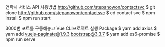 연락처 서비스 API 사용방법
http://github.com/stepanowon/contactsvc
$ git clone http://github.com/stepanowon/contactsvc
$ cd contact svc
$ npm install
$ npm run start

3000번 포트를 구동해놓고 Vue CLI프로젝트 실행
Package
$ yarn add axios
$ yarn add vuejs-paginate@1.9.3 bootstrap@3.3.7
$ yarn add es6-promise
$ npm run serve


